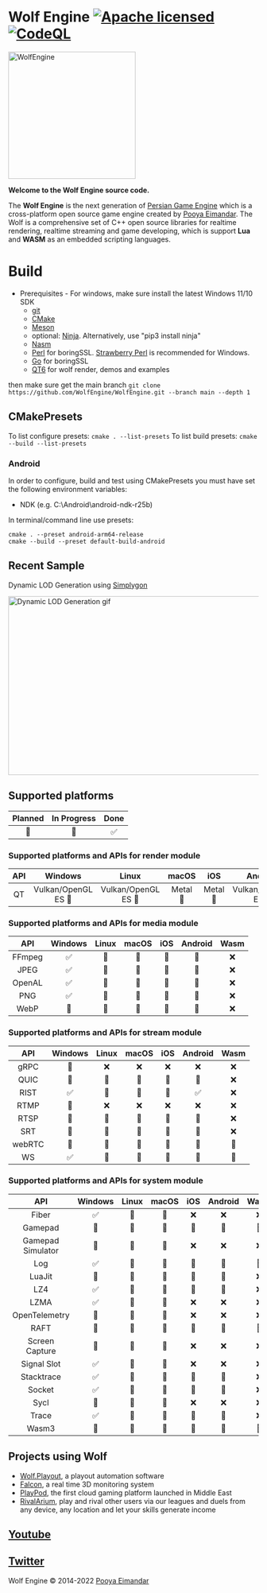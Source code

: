 # Wolf Engine [![Apache licensed](https://img.shields.io/badge/license-Apache-blue)](https://github.com/WolfEngine/Wolf.Engine/blob/main/LICENSE.md) [![CodeQL](https://github.com/WolfEngine/WolfEngine/actions/workflows/codeql.yml/badge.svg)](https://github.com/WolfEngine/WolfEngine/actions/workflows/codeql.yml)

<img src="https://raw.githubusercontent.com/WolfEngine/WolfEngine/main/Logo.png" width="256" height="256" alt="WolfEngine"/>
<p><b>Welcome to the Wolf Engine source code.</b></p> 
<p>The&nbsp;<b>Wolf Engine</b>&nbsp;is the next
generation of&nbsp;<a href="https://github.com/PooyaEimandar/PersianEngine">Persian Game Engine</a>&nbsp;which is a
cross-platform open source game engine created by&nbsp;<a href="https://pooyaeimandar.github.io/">Pooya Eimandar</a>.
The Wolf is a comprehensive set of C++ open source libraries for realtime rendering, realtime streaming and game developing, which is support <b>Lua</b> and <b>WASM</b> as an embedded scripting languages.</p>

# Build
- Prerequisites 
      - For windows, make sure install the latest Windows 11/10 SDK
	- [git](https://git-scm.com/downloads)
	- [CMake](https://cmake.org/download/)
	- [Meson](https://github.com/mesonbuild/meson/releases)
	- optional: [Ninja](https://ninja-build.org/). Alternatively, use "pip3 install ninja"
	- [Nasm](https://nasm.us/)
	- [Perl](https://www.perl.org/get.html) for boringSSL. [Strawberry Perl](https://strawberryperl.com/) is recommended for Windows.
	- [Go](https://go.dev/dl/) for boringSSL
	- [QT6](https://www.qt.io/download) for wolf render, demos and examples
	
then make sure get the main branch 
`git clone https://github.com/WolfEngine/WolfEngine.git --branch main --depth 1`

## CMakePresets
	
To list configure presets: `cmake . --list-presets`
To list build presets: `cmake --build --list-presets`

### Android
In order to configure, build and test using CMakePresets you must have set the following environment variables:
 - NDK (e.g. C:\Android\android-ndk-r25b)
 
In terminal/command line use presets:
```
cmake . --preset android-arm64-release
cmake --build --preset default-build-android
```

## Recent Sample
<p>Dynamic LOD Generation using <a href="https://www.simplygon.com/" target="_blank">Simplygon</a></p>
<img src="https://raw.githubusercontent.com/WolfEngine/WolfEngine/wolf-2/samples/03_advances/07_lod/doc/view.gif" width="640" height="360" alt="Dynamic LOD Generation gif"/>

## Supported platforms

| Planned | In Progress | Done |
|:-----------:|:-----------:|:-----------:|
| :memo:  | :construction: | :white_check_mark: | 

### Supported platforms and APIs for render module

| API | Windows | Linux | macOS | iOS | Android | Wasm |
|:-----------:|:-----------:|:--------------------------:|:--------------:|:-------------:|:--------------:|:-------------:|
|  QT | Vulkan/OpenGL ES :construction: | Vulkan/OpenGL ES :memo: | Metal :memo: | Metal :memo: | Vulkan/OpenGL ES :memo: | WebGL:memo: |

### Supported platforms and APIs for media module

| API | Windows | Linux | macOS | iOS | Android | Wasm |
|:-----------:|:-----------:|:--------------------------:|:--------------:|:-------------:|:--------------:|:-------------:|
| FFmpeg | :white_check_mark: | :memo: | :memo: | :memo: | :memo: | :x: |
| JPEG | :white_check_mark: | :memo: | :memo: | :memo: | :memo: | :x: |
| OpenAL | :white_check_mark: | :memo: | :memo: | :memo: | :memo: | :x: |
| PNG | :white_check_mark: | :memo: | :memo: | :memo: | :memo: | :x: |
| WebP | :memo: | :memo: | :memo: | :memo: | :memo: | :x: |

### Supported platforms and APIs for stream module

| API | Windows | Linux | macOS | iOS | Android | Wasm |
|:-----------:|:-----------:|:--------------------------:|:--------------:|:-------------:|:--------------:|:-------------:|
| gRPC | :memo: | :x: | :x: | :x: | :x: | :x: |
| QUIC | :memo: | :memo: | :memo: | :memo: | :memo: | :x: |
| RIST | :white_check_mark: | :memo: | :memo: | :memo: | :white_check_mark: | :x: |
| RTMP | :memo: | :x: | :x: | :x: | :x: | :x: |
| RTSP | :memo: | :memo: | :memo: | :memo: | :memo: | :x: |
| SRT | :memo: | :memo: | :memo: | :memo: | :memo: | :x: |
| webRTC | :memo: | :memo: | :memo: | :memo: | :memo: | :memo: |
| WS | :white_check_mark: | :memo: | :memo: | :memo: | :memo: | :memo: |


### Supported platforms and APIs for system module

| API | Windows | Linux | macOS | iOS | Android | Wasm |
|:-----------:|:-----------:|:--------------------------:|:--------------:|:-------------:|:--------------:|:-------------:|
| Fiber | :white_check_mark: | :memo: | :memo: | :x: | :x: | :x: |
| Gamepad | :construction: | :memo: | :memo: | :memo: | :memo: | :memo: |
| Gamepad Simulator | :construction: | :memo: | :memo: | :x: | :x: | :x: |
| Log  | :white_check_mark: | :construction: | :construction: | :construction: | :construction: | :construction: | 
| LuaJit  | :memo: | :memo: | :memo: | :memo: | :memo: | :x: |
| LZ4  | :white_check_mark: | :memo: | :memo: | :memo: | :memo: | :x: |
| LZMA  | :white_check_mark: | :memo: | :memo: | :x: | :x: | :x: |
| OpenTelemetry  | :memo: | :memo: | :memo: | :x: | :x: | :x: |
| RAFT  | :memo: | :memo: | :memo: | :memo: | :memo: | :memo: |
| Screen Capture  | :memo: | :construction: | :construction: | :x: | :x: | :x: |
| Signal Slot  | :white_check_mark: | :construction: | :construction: | :x: | :x: | :x: |
| Stacktrace  | :white_check_mark: | :construction: | :construction: | :construction: | :construction: | :x: |
| Socket | :white_check_mark: | :memo: | :memo: | :memo: | :memo: | :x: |
| Sycl  | :memo: | :memo: | :memo: | :x: | :x: | :x: |
| Trace | :white_check_mark: | :memo: | :memo: | :memo: | :memo: | :x: |
| Wasm3  | :memo: | :memo: | :memo: | :memo: | :memo: | :memo: |

## Projects using Wolf</h2>
* [Wolf.Playout](https://www.youtube.com/watch?v=EZSdEjBvuGY), a playout automation software
* [Falcon](https://youtu.be/ygpz35ddZ_4), a real time 3D monitoring system
* [PlayPod](https://playpod.ir), the first cloud gaming platform launched in Middle East
* [RivalArium](https://rivalarium.com), play and rival other users via our leagues and duels from any device, any location and let your skills generate income

## [Youtube](https://www.youtube.com/c/WolfEngine)
## [Twitter](https://www.twitter.com/Wolf_Engine)

Wolf Engine © 2014-2022 [Pooya Eimandar](https://www.linkedin.com/in/pooyaeimandar/)
